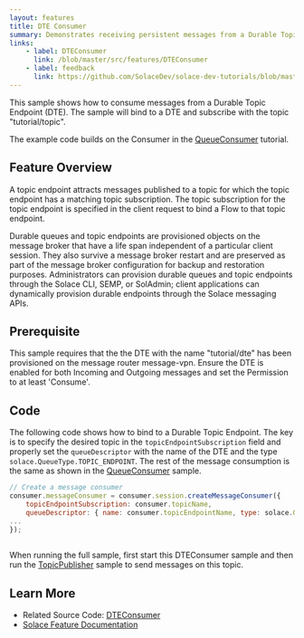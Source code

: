 ```yaml
---
layout: features
title: DTE Consumer
summary: Demonstrates receiving persistent messages from a Durable Topic Endpoint.
links:
    - label: DTEConsumer
      link: /blob/master/src/features/DTEConsumer
    - label: feedback
      link: https://github.com/SolaceDev/solace-dev-tutorials/blob/master/src/pages/tutorials/javascript/feature_DTEConsumer.md
---
```


This sample shows how to consume messages from a Durable Topic Endpoint (DTE). The sample will bind to a DTE and subscribe with the topic "tutorial/topic".

The example code builds on the Consumer in the [QueueConsumer](../persistence-with-queues/) tutorial.

## Feature Overview

A topic endpoint attracts messages published to a topic for which the topic endpoint has a matching topic subscription. The topic subscription for the topic endpoint is specified in the client request to bind a Flow to that topic endpoint.

Durable queues and topic endpoints are provisioned objects on the message broker that have a life span independent of a particular client session. They also survive a message broker restart and are preserved as part of the message broker configuration for backup and restoration purposes. Administrators can provision durable queues and topic endpoints through the Solace CLI, SEMP, or SolAdmin; client applications can dynamically provision durable endpoints through the Solace messaging APIs.

## Prerequisite

This sample requires that the the DTE with the name "tutorial/dte" has been provisioned on the message router message-vpn.  Ensure the DTE is enabled for both Incoming and Outgoing messages and set the Permission to at least 'Consume'.

## Code

The following code shows how to bind to a Durable Topic Endpoint. The key is to specify the desired topic in the `topicEndpointSubscription` field and properly set the `queueDescriptor` with the name of the DTE and the type `solace.QueueType.TOPIC_ENDPOINT`. The rest of the message consumption is the same as shown in the [QueueConsumer](../persistence-with-queues/) sample.

~~~javascript
// Create a message consumer
consumer.messageConsumer = consumer.session.createMessageConsumer({
    topicEndpointSubscription: consumer.topicName,
    queueDescriptor: { name: consumer.topicEndpointName, type: solace.QueueType.TOPIC_ENDPOINT },
...
});
                    
~~~

When running the full sample, first start this DTEConsumer sample and then run the [TopicPublisher](../publish-subscribe/) sample to send messages on this topic.

## Learn More

* Related Source Code: [DTEConsumer](https://github.com/SolaceSamples/solace-samples-javascript/blob/master/src/features/DTEConsumer)
* [Solace Feature Documentation](https://docs.solace.com/PubSub-Basics/Endpoints.htm)
